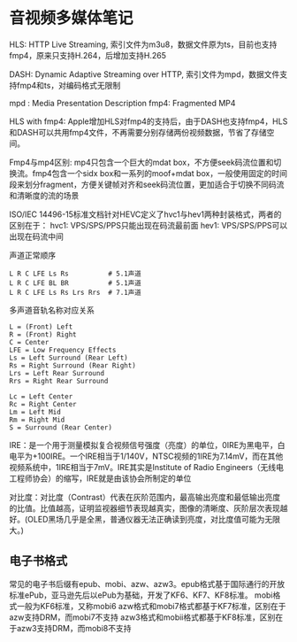 # 音视频多媒体笔记

HLS:
HTTP Live Streaming, 索引文件为m3u8，数据文件原为ts，目前也支持fmp4，原来只支持H.264，后增加支持H.265

DASH:
Dynamic Adaptive Streaming over HTTP, 索引文件为mpd，数据文件支持fmp4和ts，对编码格式无限制

mpd : Media Presentation Description
fmp4: Fragmented MP4

HLS with fmp4:
Apple增加HLS对fmp4的支持后，由于DASH也支持fmp4，HLS和DASH可以共用fmp4文件，不再需要分别存储两份视频数据，节省了存储空间。

Fmp4与mp4区别:
mp4只包含一个巨大的mdat box，不方便seek码流位置和切换流。fmp4包含一个sidx box和一系列的moof+mdat box，一般使用固定的时间段来划分fragment，方便关键帧对齐和seek码流位置，更加适合于切换不同码流和清晰度的流的场景

ISO/IEC 14496-15标准文档针对HEVC定义了hvc1与hev1两种封装格式，两者的区别在于：
hvc1: VPS/SPS/PPS只能出现在码流最前面
hev1: VPS/SPS/PPS可以出现在码流中间

声道正常顺序
```
L R C LFE Ls Rs          # 5.1声道
L R C LFE BL BR          # 5.1声道
L R C LFE Ls Rs Lrs Rrs  # 7.1声道
```
多声道音轨名称对应关系
```
L = (Front) Left
R = (Front) Right
C = Center
LFE = Low Frequency Effects
Ls = Left Surround (Rear Left)
Rs = Right Surround (Rear Right)
Lrs = Left Rear Surround
Rrs = Right Rear Surround

Lc = Left Center
Rc = Right Center
Lm = Left Mid
Rm = Right Mid
S = Surround (Rear Center)
```

IRE：是一个用于测量模拟复合视频信号强度（亮度）的单位，0IRE为黑电平，白电平为+100IRE。一个IRE相当于1/140V，NTSC视频的1IRE为7.14mV，而在其他视频系统中，1IRE相当于7mV。IRE其实是Institute of Radio Engineers（无线电工程师协会）的缩写，IRE就是由该协会所制定的单位

对比度：对比度（Contrast）代表在灰阶范围内，最高输出亮度和最低输出亮度的比值。比值越高，证明监视器细节表现越真实，图像的清晰度、灰阶层次表现越好。(OLED黑场几乎是全黑，普通仪器无法正确读到亮度，对比度值可能为无限大。)

## 电子书格式
常见的电子书后缀有epub、mobi、azw、azw3。epub格式基于国际通行的开放标准ePub，亚马逊先后以ePub为基础，开发了KF6、KF7、KF8标准。
mobi格式一般为KF6标准，又称mobi6
azw格式和mobi7格式都基于KF7标准，区别在于azw支持DRM，而mobi7不支持
azw3格式和mobii格式都基于KF8标准，区别在于azw3支持DRM，而mobi8不支持
